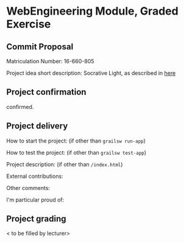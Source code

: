 # WebEngineering Module, Graded Exercise

## Commit Proposal

Matriculation Number: 16-660-805

Project idea short description: Socrative Light, as described in [here](https://github.com/WebEngineering-FHNW/hs17-bewertete-uebung-stueliueli/blob/master/docs/exercise/socrative-light.md)


## Project confirmation

confirmed.


## Project delivery <to be filled by student>

How to start the project: (if other than `grailsw run-app`)

How to test the project:  (if other than `grailsw test-app`)

Project description:      (if other than `/index.html`)

External contributions:

Other comments: 

I'm particular proud of:


## Project grading 

< to be filled by lecturer>
